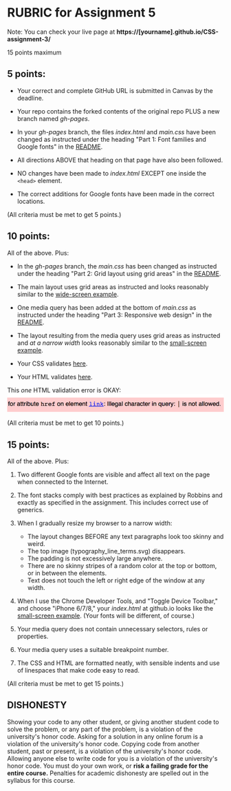 # RUBRIC for Assignment 5

Note: You can check your live page at **https://[yourname].github.io/CSS-assignment-3/**

15 points maximum

## 5 points:

* Your correct and complete GitHub URL is submitted in Canvas by the deadline.

* Your repo contains the forked contents of the original repo PLUS a new branch named *gh-pages*.

* In your *gh-pages* branch, the files *index.html* and *main.css* have been changed as instructed under the heading "Part 1: Font families and Google fonts" in the [README](README.md).

* All directions ABOVE that heading on that page have also been followed.

* NO changes have been made to *index.html* EXCEPT one inside the `<head>` element.

* The correct additions for Google fonts have been made in the correct locations.

(All criteria must be met to get 5 points.)

## 10 points:

All of the above. Plus:

* In the *gh-pages* branch, the *main.css* has been changed as instructed under the heading "Part 2: Grid layout using grid areas" in the [README](README.md).

* The main layout uses grid areas as instructed and looks reasonably similar to the [wide-screen example](screen_captures/full-size-styled-sm.png).

* One media query has been added at the bottom of *main.css* as instructed under the heading "Part 3: Responsive web design" in the [README](README.md).

* The layout resulting from the media query uses grid areas as instructed and *at a narrow width* looks reasonably similar to the [small-screen example](screen_captures/phone-size-styled-sm.png).

* Your CSS validates [here](https://jigsaw.w3.org/css-validator/).

* Your HTML validates [here](https://html5.validator.nu/).

This *one* HTML validation error is OKAY:
<img src="screen_captures/validation_error.png" alt="Validation error for Google fonts">

(All criteria must be met to get 10 points.)

## 15 points:

All of the above. Plus:

1. Two different Google fonts are visible and affect all text on the page when connected to the Internet.

2. The font stacks comply with best practices as explained by Robbins and exactly as specified in the assignment. This includes correct use of generics.

3. When I gradually resize my browser to a narrow width:

    * The layout changes BEFORE any text paragraphs look too skinny and weird.
    * The top image (typography_line_terms.svg) disappears.
    * The padding is not excessively large anywhere.
    * There are no skinny stripes of a random color at the top or bottom, or in between the elements.
    * Text does not touch the left or right edge of the window at any width.

4. When I use the Chrome Developer Tools, and "Toggle Device Toolbar," and choose "iPhone 6/7/8," your *index.html* at github.io looks like the [small-screen example](screen_captures/phone-size-styled-sm.png). (Your fonts will be different, of course.)

5. Your media query does not contain unnecessary selectors, rules or properties.

6. Your media query uses a suitable breakpoint number.

7. The CSS and HTML are formatted neatly, with sensible indents and use of linespaces that make code easy to read.

(All criteria must be met to get 15 points.)

## DISHONESTY

Showing your code to any other student, or giving another student code to solve the problem, or any part of the problem, is a violation of the university's honor code. Asking for a solution in any online forum is a violation of the university's honor code. Copying code from another student, past or present, is a violation of the university's honor code. Allowing anyone else to write code for you is a violation of the university's honor code. You must do your own work, or **risk a failing grade for the entire course.** Penalties for academic dishonesty are spelled out in the syllabus for this course.
